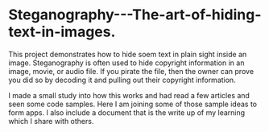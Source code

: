 # Steganography---The-art-of-hiding-text-in-images.
This project demonstrates how to hide soem text in plain sight inside an image. Steganography is often used to hide copyright information in an image, movie, or audio file. If you pirate the file, then the owner can prove you did so by decoding it and pulling out their copyright information.

I made a small study into how this works and had read a few articles and seen some code samples. Here I am joining some of those sample ideas to form apps. I also include a document that is the write up of my learning which I share with others.
